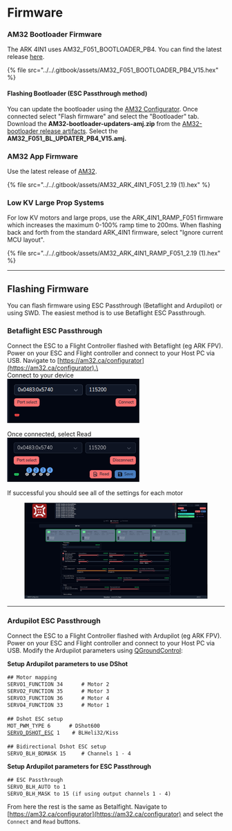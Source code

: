 # Firmware

### AM32 Bootloader Firmware

The ARK 4IN1 uses AM32\_F051\_BOOTLOADER\_PB4. You can find the latest release [here](https://github.com/am32-firmware/AM32-bootloader/releases).&#x20;

{% file src="../../.gitbook/assets/AM32_F051_BOOTLOADER_PB4_V15.hex" %}

#### Flashing Bootloader (ESC Passthrough method)

You can update the bootloader using the [AM32 Configurator](https://am32.ca/configurator). Once connected select "Flash firmware" and select the "Bootloader" tab. Download the **AM32-bootloader-updaters-amj.zip** from the [AM32-bootloader release artifacts](https://github.com/am32-firmware/AM32-bootloader/releases). Select the **AM32\_F051\_BL\_UPDATER\_PB4\_V15.amj.**

### AM32 App Firmware

Use the latest release of [AM32](https://github.com/am32-firmware/AM32/releases).

{% file src="../../.gitbook/assets/AM32_ARK_4IN1_F051_2.19 (1).hex" %}

### Low KV Large Prop Systems

For low KV motors and large props, use the ARK\_4IN1\_RAMP\_F051 firmware which increases the maximum 0-100% ramp time to 200ms. When flashing back and forth from the standard ARK\_4IN1 firmware, select "Ignore current MCU layout".&#x20;

{% file src="../../.gitbook/assets/AM32_ARK_4IN1_RAMP_F051_2.19 (1).hex" %}

***

## Flashing Firmware

You can flash firmware using ESC Passthrough (Betaflight and Ardupilot) or using SWD. The easiest method is to use Betaflight ESC Passthrough.

### Betaflight ESC Passthrough

Connect the ESC to a Flight Controller flashed with Betaflight (eg ARK FPV). Power on your ESC and Flight controller and connect to your Host PC via USB. Navigate to [https://am32.ca/configurator](https://am32.ca/configurator).\
\
Connect to your device\
![](<../../.gitbook/assets/image (43).png>)

Once connected, select Read\
![](<../../.gitbook/assets/image (44).png>)

If successful you should see all of the settings for each motor

<figure><img src="../../.gitbook/assets/image (45).png" alt=""><figcaption></figcaption></figure>

***

### Ardupilot ESC Passthrough

Connect the ESC to a Flight Controller flashed with Ardupilot (eg ARK FPV). Power on your ESC and Flight controller and connect to your Host PC via USB. Modify the Ardupilot parameters using [QGroundControl](https://qgroundcontrol.com/):

**Setup Ardupilot parameters to use DShot**

<pre><code>## Motor mapping
SERVO1_FUNCTION 34  	# Motor 2
SERVO2_FUNCTION 35  	# Motor 3
SERVO3_FUNCTION 36  	# Motor 4
SERVO4_FUNCTION 33  	# Motor 1

## Dshot ESC setup
MOT_PWM_TYPE 6 		# DShot600
<a data-footnote-ref href="#user-content-fn-1">SERVO_DSHOT_ESC</a> 1 	# BLHeli32/Kiss

## Bidirectional Dshot ESC setup
SERVO_BLH_BDMASK 15 	# Channels 1 - 4
</code></pre>

**Setup Ardupilot parameters for ESC Passthrough**

```
## ESC Passthrough
SERVO_BLH_AUTO to 1
SERVO_BLH_MASK to 15 (if using output channels 1 - 4)
```

From here the rest is the same as Betalfight. Navigate to [https://am32.ca/configurator](https://am32.ca/configurator) and select the `Connect` and `Read` buttons.

[^1]: 
